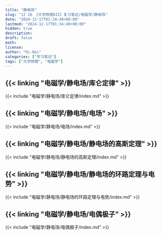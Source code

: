 ```yaml
---
title: "静电场"
slug: "12 16 《大学物理AII》复习笔记/电磁学/静电场"
date: "2024-12-17T01:34:40+08:00"
lastmod: "2024-12-17T01:34:40+08:00"
hidden: true
description:
draft: false
math:
license:
author: "Ri-Nai"
categories: ["学习笔记"]
tags: ["大学物理", "电磁学"]
---
```

## {{< linking "电磁学/静电场/库仑定律" >}}
{{< include "电磁学/静电场/库仑定律/index.md" >}}

## {{< linking "电磁学/静电场/电场" >}}
{{< include "电磁学/静电场/电场/index.md" >}}

## {{< linking "电磁学/静电场/静电场的高斯定理" >}}
{{< include "电磁学/静电场/静电场的高斯定理/index.md" >}}

## {{< linking "电磁学/静电场/静电场的环路定理与电势" >}}
{{< include "电磁学/静电场/静电场的环路定理与电势/index.md" >}}
## {{< linking "电磁学/静电场/电偶极子" >}}
{{< include "电磁学/静电场/电偶极子/index.md" >}}

